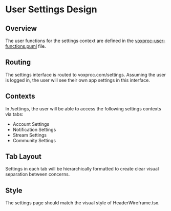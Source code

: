 # User Settings Design

## Overview

The user functions for the settings context are defined in the [voxproc-user-functions.puml](voxproc-user-functions.puml) file.

## Routing

The settings interface is routed to voxproc.com/settings. Assuming the user is logged in, the user will see their own app settings in this interface.

## Contexts

In /settings, the user will be able to access the following settings contexts via tabs:

- Account Settings
- Notification Settings
- Stream Settings
- Community Settings

## Tab Layout

Settings in each tab will be hierarchically formatted to create clear visual separation between concerns.

## Style

The settings page should match the visual style of HeaderWireframe.tsx.
